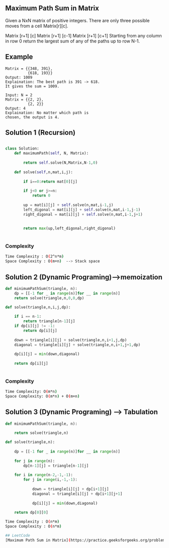 ## Maximum Path Sum in Matrix
Given a NxN matrix of positive integers. There are only three possible moves from a cell Matrix[r][c].

Matrix [r+1] [c]
Matrix [r+1] [c-1]
Matrix [r+1] [c+1]
Starting from any column in row 0 return the largest sum of any of the paths up to row N-1.

 ## Example
```bashInput: N = 2
Matrix = {{348, 391},
          {618, 193}}
Output: 1009
Explaination: The best path is 391 -> 618. 
It gives the sum = 1009.

Input: N = 2
Matrix = {{2, 2},
          {2, 2}}
Output: 4
Explaination: No matter which path is 
chosen, the output is 4.

```

## Solution 1 (Recursion)

```Python

class Solution:
    def maximumPath(self, N, Matrix):
        
        return self.solve(N,Matrix,N-1,0)
    
    def solve(self,n,mat,i,j):
        
        if i==0:return mat[0][j]
        
        if j<0 or j>=n:
            return 0
            
        up = mat[i][j] + self.solve(n,mat,i-1,j)
        left_digonal = mat[i][j] + self.solve(n,mat,i-1,j-1)
        right_digonal = mat[i][j] + self.solve(n,mat,i-1,j+1)
        
        
        return max(up,left_digonal,right_digonal)
    
```
### Complexity
 
```bash
Time Complexity : O(2^n*m)
Space Complexity : O(m+n)  --> Stack space
```
## Solution 2 (Dynamic Programing)-->memoization

```Python
def minimumPathSum(triangle, n):
    dp = [[-1 for _ in range(n)]for __ in range(n)]
    return solve(triangle,n,0,0,dp)

def solve(triangle,n,i,j,dp):
    
    if i == n-1:
        return triangle[n-1][j]
    if dp[i][j] != -1:
        return dp[i][j]
        
    down = triangle[i][j] + solve(triangle,n,i+1,j,dp)
    diagonal = triangle[i][j] + solve(triangle,n,i+1,j+1,dp)
    
    dp[i][j] = min(down,diagonal)
    
    return dp[i][j]
        
```
### Complexity
 
```bash
Time Complexity: O(m*n)
Space Complexity: O(m*n) + O(m+n)
```
## Solution 3 (Dynamic Programing) --> Tabulation
```Python
def minimumPathSum(triangle, n):
    
    return solve(triangle,n)

def solve(triangle,n):
    
    dp = [[-1 for _ in range(n)]for __ in range(n)]
    
    for j in range(n):
        dp[n-1][j] = triangle[n-1][j]
        
    for i in range(n-2,-1,-1):
        for j in range(i,-1,-1):
            
            down = triangle[i][j] + dp[i+1][j]
            diagonal = triangle[i][j] + dp[i+1][j+1]
            
            dp[i][j] = min(down,diagonal)    
    
    return dp[0][0]

```
```bash
Time Complexity : O(n*m)
Space Complexity : O(n*m)

## LeetCode
[Maximum Path Sum in Matrix](https://practice.geeksforgeeks.org/problems/path-in-matrix3805/1)
